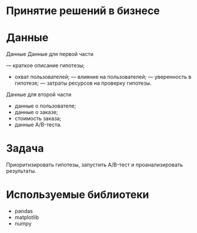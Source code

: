 # Принятие решений в бизнесе

# Данные

Данные
Данные для первой части

— краткое описание гипотезы;
- охват пользователей;
— влияние на пользователей;
— уверенность в гипотезе;
— затраты ресурсов на проверку гипотезы.

Данные для второй части

- данные о пользователе;
- данные о заказе;
- стоимость заказа;
- данные A/B-теста.
 

# Задача

Приоритизировать гипотезы, запустить A/B-тест и проанализировать результаты.

# Используемые библиотеки

- pandas
- matplotlib
- numpy

